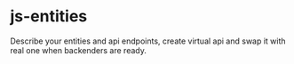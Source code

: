 # js-entities
Describe your entities and api endpoints, create virtual api and swap it with real one when backenders are ready.
